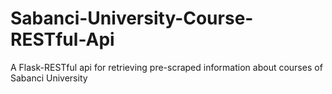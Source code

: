 # Sabanci-University-Course-RESTful-Api
A Flask-RESTful api for retrieving pre-scraped information about courses of Sabanci University 
